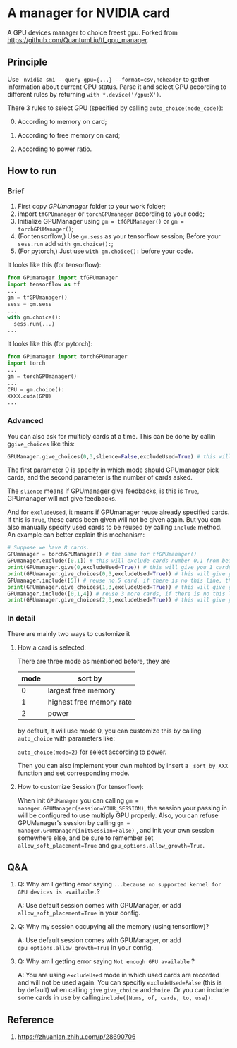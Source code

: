 # A manager for NVIDIA card

A GPU devices manager to choice freest gpu.  Forked from https://github.com/QuantumLiu/tf_gpu_manager. 

## Principle

Use ` nvidia-smi --query-gpu={...} --format=csv,noheader` to gather information about current GPU status. Parse it and select GPU according to different rules by returning `with *.device('/gpu:X')`. 

There 3 rules to select GPU (specified by calling `auto_choice(mode_code)`):

0. According to memory on card;


1. According to free memory on card;
2. According to power ratio.

## How to run 

### Brief

1. First copy *GPUmanager* folder to your work folder;
2. import `tfGPUmanager` or `torchGPUmanager` according to your code;
3. Initialize GPUManager using `gm = tfGPUManager()` or `gm = torchGPUManager()`;
4. (For tensorflow,) Use `gm.sess` as your tensorflow session; Before your `sess.run` add `with gm.choice():`;
5. (For pytorch,) Just use `with gm.choice():` before your code.

It looks like this (for tensorflow):

```python
from GPUmanager import tfGPUmanager
import tensorflow as tf
...
gm = tfGPUmanager()
sess = gm.sess
...
with gm.choice():
  sess.run(...)
...
```

It looks like this (for pytorch):

```python
from GPUmanager import torchGPUmanager
import torch
...
gm = torchGPUmanager()
...
CPU = gm.choice():
XXXX.cuda(GPU)
...
```

### Advanced 

You can also ask for multiply cards at a time. This can be done by callin g`give_choices` like this:

```python
GPUManager.give_choices(0,3,slience=False,excludeUsed=True) # this will give you 3 freest cards.
```

 The first parameter 0 is specify in which mode should GPUmanager pick cards, and the second parameter is the number of cards asked.

The `slience` means if GPUmanager give feedbacks, is this is `True`, GPUmanager will not give feedbacks.

And for `excludeUsed`, it means if GPUmanager reuse already specified cards. If this is `True`, these cards been given will not be given again. But you can also manually specify used cards to be reused by calling `include`  method. An example can better explain this mechanism:

```python
# Suppose we have 8 cards.
GPUmanager = torchGPUManager() # the same for tfGPUmanager()
GPUmanager.exclude([0,1]) # this will exclude cards number 0,1 from being used.
print(GPUmanager.give(0,excludeUsed=True)) # this will give you 1 cards to use
print(GPUmanager.give_choices(0,3,excludeUsed=True)) # this will give you 3 cards to use
GPUmanager.include([5]) # reuse no.5 card, if there is no this line, the following line will give a error.
print(GPUmanager.give_choices(1,3,excludeUsed=True)) # this will give you 3 cards to use
GPUmanager.include([0,1,4]) # reuse 3 more cards, if there is no this line, the following line will give a error.
print(GPUmanager.give_choices(2,3,excludeUsed=True)) # this will give you 3 cards to use
```



### In detail

There are mainly two ways to customize it

1. How a card is selected:

   There are three mode as mentioned before, they are

   | mode | sort by                  |
   | ---- | ------------------------ |
   | 0    | largest free memory      |
   | 1    | highest free memory rate |
   | 2    | power                    |

   by default, it will use mode 0, you can customize this by calling `auto_choice` with parameters like:

   `auto_choice(mode=2)` for select according to power.

   Then you can also implement your own mehtod by insert a `_sort_by_XXX` function and set corresponding mode.

2. How to customize Session (for tensorflow):

   When init `GPUManager` you can calling `gm = manager.GPUManager(session=YOUR_SESSION)`, the session your passing in will be configured to use multiply GPU properly. Also, you can refuse GPUManager's session by calling `gm = manager.GPUManager(initSession=False)` , and init your own session somewhere else, and be sure to remember set `allow_soft_placement=True` and `gpu_options.allow_growth=True`.

## Q&A

1. Q: Why am I getting error saying `...because no supported kernel for GPU devices is available.`?

   A: Use default session comes with GPUManager, or add `allow_soft_placement=True` in your config. 

2. Q: Why my session occupying all the memory (using tensorflow)?

   A:  Use default session comes with GPUManager, or add `gpu_options.allow_growth=True` in your config.

3. Q: Why am I getting error saying `Not enough GPU available` ?

   A: You are using `excludeUsed` mode in which used cards are recorded and will not be used again. You can specifiy `excludeUsed=False` (this is by default) when calling `give` `give_choice`  and`choice`. Or you can include some cards in use by calling`include([Nums, of, cards, to, use])`.

## Reference

1. https://zhuanlan.zhihu.com/p/28690706